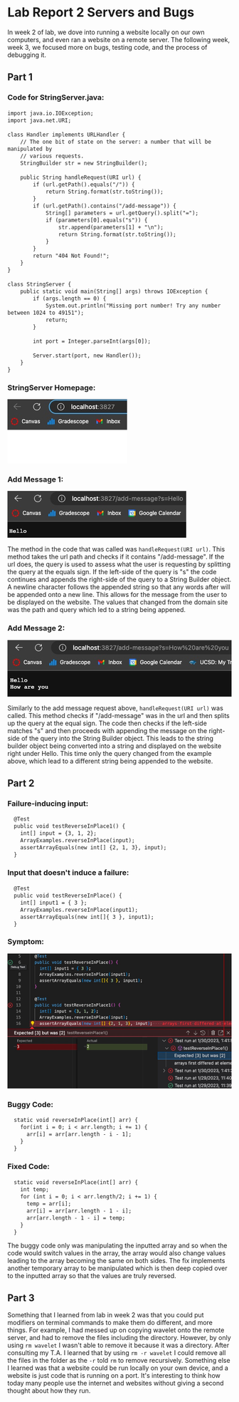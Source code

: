 # **Lab Report 2 Servers and Bugs**
In week 2 of lab, we dove into running a website locally on our own computers, and even ran a website on a remote server. The following week, week 3, we focused more on bugs, testing code, and the process of debugging it.   
## Part 1
### Code for StringServer.java:
```
import java.io.IOException;
import java.net.URI;

class Handler implements URLHandler {
    // The one bit of state on the server: a number that will be manipulated by
    // various requests.
    StringBuilder str = new StringBuilder();

    public String handleRequest(URI url) {
        if (url.getPath().equals("/")) {
            return String.format(str.toString());
        }
        if (url.getPath().contains("/add-message")) {
            String[] parameters = url.getQuery().split("=");
            if (parameters[0].equals("s")) {
                str.append(parameters[1] + "\n");
                return String.format(str.toString());
            }
        }
        return "404 Not Found!";
    }
}

class StringServer {
    public static void main(String[] args) throws IOException {
        if (args.length == 0) {
            System.out.println("Missing port number! Try any number between 1024 to 49151");
            return;
        }

        int port = Integer.parseInt(args[0]);

        Server.start(port, new Handler());
    }
}
```
### StringServer Homepage:
![homepage](HomePage.png)

### Add Message 1:
![hello](Hello.png)

The method in the code that was called was `handleRequest(URI url)`. This method takes the url path and checks if it contains "/add-message". If the url does, the query is used to assess what the user is requesting by splitting the query at the equals sign. If the left-side of the query is "s" the code continues and appends the right-side of the query to a String Builder object. A newline character follows the appended string so that any words after will be appended onto a new line. This allows for the message from the user to be displayed on the website. The values that changed from the domain site was the path and query which led to a string being appened. 

### Add Message 2:
![greeting](HowAreYou.png)

Similarly to the add message request above, `handleRequest(URI url)` was called. This method checks if "/add-message" was in the url and then splits up the query at the equal sign. The code then checks if the left-side matches "s" and then proceeds with appending the message on the right-side of the query into the String Builder object. This leads to the string builder object being converted into a string and displayed on the website right under Hello. This time only the query changed from the example above, which lead to a different string being appended to the website.

## Part 2
### Failure-inducing input:
```
  @Test
  public void testReverseInPlace1() {
    int[] input = {3, 1, 2};
    ArrayExamples.reverseInPlace(input);
    assertArrayEquals(new int[] {2, 1, 3}, input);
  }
```
### Input that doesn't induce a failure:
```
  @Test 
  public void testReverseInPlace() {
    int[] input1 = { 3 };
    ArrayExamples.reverseInPlace(input1);
    assertArrayEquals(new int[]{ 3 }, input1);
  }
```
### Symptom: 

![Ouput](TestOuput.png)

### Buggy Code:
```
  static void reverseInPlace(int[] arr) {
    for(int i = 0; i < arr.length; i += 1) {
      arr[i] = arr[arr.length - i - 1];
    }
  }
```
### Fixed Code:
```
  static void reverseInPlace(int[] arr) {
    int temp;
    for (int i = 0; i < arr.length/2; i += 1) {
      temp = arr[i];
      arr[i] = arr[arr.length - 1 - i];
      arr[arr.length - 1 - i] = temp;
    }
  }
```
The buggy code only was manipulating the inputted array and so when the code would switch values in the array, the array would also change values leading to the array becoming the same on both sides. The fix implements another temporary array to be manipulated which is then deep copied over to the inputted array so that the values are truly reversed.
## Part 3
Something that I learned from lab in week 2 was that you could put modifiers on terminal commands to make them do different, and more things. For example, I had messed up on copying wavelet onto the remote server, and had to remove the files including the directory. However, by only using `rm wavelet` I wasn't able to remove it because it was a directory. After consulting my T.A. I learned that by using `rm -r wavelet` I could remove all the files in the folder as the `-r` told `rm` to remove recursively. Something else I learned was that a website could be run locally on your own device, and a website is just code that is running on a port. It's interesting to think how today many people use the internet and websites without giving a second thought about how they run.
